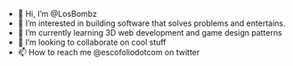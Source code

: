 - 👋 Hi, I’m @LosBombz
- 👀 I’m interested in building software that solves problems and entertains.
- 🌱 I’m currently learning 3D web development and game design patterns
- 💞️ I’m looking to collaborate on cool stuff
- 📫 How to reach me @escofoliodotcom on twitter

<!---
LosBombz/LosBombz is a ✨ special ✨ repository because its `README.md` (this file) appears on your GitHub profile.
You can click the Preview link to take a look at your changes.
--->
